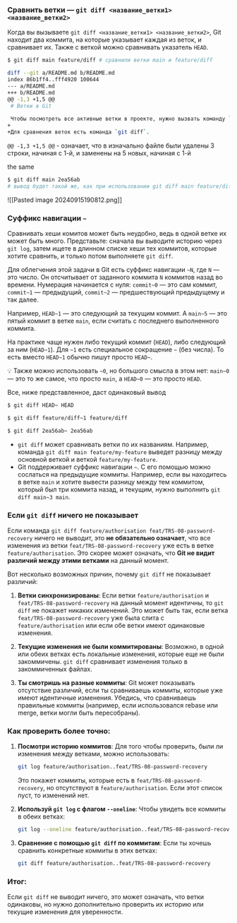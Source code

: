 ### Сравнить ветки — `git diff <название_ветки1> <название_ветки2>`

Когда вы вызываете `git diff <название_ветки1> <название_ветки2>`, Git находит два коммита, на которые указывает каждая из веток, и сравнивает их. Также с веткой можно сравнивать указатель `HEAD`.

```bash
$ git diff main feature/diff # сравнили ветки main и feature/diff

diff --git a/README.md b/README.md
index 86b1ff4..fff4920 100644
--- a/README.md
+++ b/README.md
@@ -1,3 +1,5 @@
 # Ветки в Git 
 
 Чтобы посмотреть все активные ветки в проекте, нужно вызвать команду `git branch` без аргументов.
+
+Для сравнения веток есть команда `git diff`.
```

`@@ -1,3 +1,5 @@` - означает, что в изначально файле были удалены 3 строки, начиная с 1-й, и заменены на 5 новых, начиная с 1-й

the same

```bash
$ git diff main 2ea56ab
# вывод будет такой же, как при использовании git diff main feature/diff
```

![[Pasted image 20240915190812.png]]

### Суффикс навигации `~`

Сравнивать хеши комитов может быть неудобно, ведь в одной ветке их может быть много. Представьте: сначала вы выводите историю через `git log`, затем ищете в длинном списке хеши тех коммитов, которые хотите сравнить, и только потом выполняете `git diff`.

Для облегчения этой задачи в Git есть суффикс навигации `~N`, где `N` — это число. Он отсчитывает от заданного коммита `N` коммитов назад во времени. Нумерация начинается с нуля: `commit~0` — это сам коммит, `commit~1` — предыдущий, `commit~2` — предшествующий предыдущему и так далее.

Например, `HEAD~1` — это следующий за текущим коммит. А `main~5` — это пятый коммит в ветке `main`, если считать с последнего выполненного коммита.

На практике чаще нужен либо текущий коммит (`HEAD`), либо следующий за ним (`HEAD~1`). Для `~1` есть специальное сокращение `~` (без числа). То есть вместо `HEAD~1` обычно пишут просто `HEAD~`.

💡 Также можно использовать `~0`, но большого смысла в этом нет: `main~0` — это то же самое, что просто `main`, а `HEAD~0` — это просто `HEAD`.

Все, ниже представленное, даст одинаковый вывод

```bash
$ git diff HEAD~ HEAD

$ git diff feature/diff~1 feature/diff

$ git diff 2ea56ab~ 2ea56ab
```

- `git diff` может сравнивать ветки по их названиям. Например, команда `git diff main feature/my-feature` выведет разницу между основной веткой и веткой `feature/my-feature`.
- Git поддерживает суффикс навигации `~`. С его помощью можно сослаться на предыдущие коммиты. Например, если вы находитесь в ветке `main` и хотите вывести разницу между тем коммитом, который был три коммита назад, и текущим, нужно выполнить `git diff main~3 main`.


### Если `git diff` ничего не показывает

Если команда `git diff feature/authorisation feat/TRS-08-password-recovery` ничего не выводит, это **не обязательно означает**, что все изменения из ветки `feat/TRS-08-password-recovery` уже есть в ветке `feature/authorisation`. Это скорее может означать, что **Git не видит различий между этими ветками** на данный момент.

Вот несколько возможных причин, почему `git diff` не показывает различий:

1. **Ветки синхронизированы**: Если ветки `feature/authorisation` и `feat/TRS-08-password-recovery` на данный момент идентичны, то `git diff` не покажет никаких изменений. Это может быть так, если ветка `feat/TRS-08-password-recovery` уже была слита с `feature/authorisation` или если обе ветки имеют одинаковые изменения.
    
2. **Текущие изменения не были коммитированы**: Возможно, в одной или обеих ветках есть локальные изменения, которые еще не были закоммичены. `git diff` сравнивает изменения только в закоммиченных файлах.
    
3. **Ты смотришь на разные коммиты**: Git может показывать отсутствие различий, если ты сравниваешь коммиты, которые уже имеют идентичные изменения. Убедись, что сравниваешь правильные коммиты (например, если использовался rebase или merge, ветки могли быть пересобраны).
    

### Как проверить более точно:

1. **Посмотри историю коммитов**: Для того чтобы проверить, были ли изменения между ветками, можно использовать:
    
    ```sh
    git log feature/authorisation..feat/TRS-08-password-recovery
    ```
    
    Это покажет коммиты, которые есть в `feat/TRS-08-password-recovery`, но отсутствуют в `feature/authorisation`. Если этот список пуст, то изменений нет.
    
2. **Используй `git log` с флагом `--oneline`**: Чтобы увидеть все коммиты в обеих ветках:
    
    ```sh
    git log --oneline feature/authorisation..feat/TRS-08-password-recovery
    ```
    
3. **Сравнение с помощью `git diff` по коммитам**: Если ты хочешь сравнить конкретные коммиты в этих ветках:
    
    ```sh
    git diff feature/authorisation..feat/TRS-08-password-recovery
    ```
    

### Итог:

Если `git diff` не выводит ничего, это может означать, что ветки одинаковы, но нужно дополнительно проверить их историю или текущие изменения для уверенности.